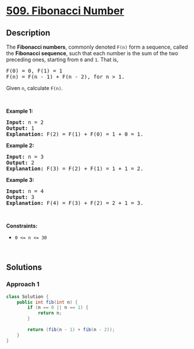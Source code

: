 # [509. Fibonacci Number](https://leetcode.com/problems/fibonacci-number)

## Description

<p>The <b>Fibonacci numbers</b>, commonly denoted <code>F(n)</code> form a sequence, called the <b>Fibonacci sequence</b>, such that each number is the sum of the two preceding ones, starting from <code>0</code> and <code>1</code>. That is,</p>

<pre>
F(0) = 0, F(1) = 1
F(n) = F(n - 1) + F(n - 2), for n &gt; 1.
</pre>

<p>Given <code>n</code>, calculate <code>F(n)</code>.</p>
<p>&nbsp;</p>

<p><strong class="example">Example 1:</strong></p>
<pre>
<strong>Input:</strong> n = 2
<strong>Output:</strong> 1
<strong>Explanation:</strong> F(2) = F(1) + F(0) = 1 + 0 = 1.
</pre>

<p><strong class="example">Example 2:</strong></p>
<pre>
<strong>Input:</strong> n = 3
<strong>Output:</strong> 2
<strong>Explanation:</strong> F(3) = F(2) + F(1) = 1 + 1 = 2.
</pre>

<p><strong class="example">Example 3:</strong></p>
<pre>
<strong>Input:</strong> n = 4
<strong>Output:</strong> 3
<strong>Explanation:</strong> F(4) = F(3) + F(2) = 2 + 1 = 3.
</pre>
<p>&nbsp;</p>

<p><strong>Constraints:</strong></p>
<ul>
    <li><code>0 &lt;= n &lt;= 30</code></li>
</ul>
<p>&nbsp;</p>

## Solutions

### **Approach 1**

```java
class Solution {
    public int fib(int n) {
        if (n == 0 || n == 1) {
            return n;
        }
        
        return (fib(n - 1) + fib(n - 2));
    }
}
```

<!-- tabs:end -->